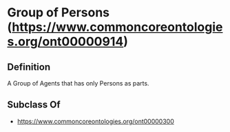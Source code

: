 # Group of Persons (https://www.commoncoreontologies.org/ont00000914)

## Definition
A Group of Agents that has only Persons as parts.

## Subclass Of
- https://www.commoncoreontologies.org/ont00000300

